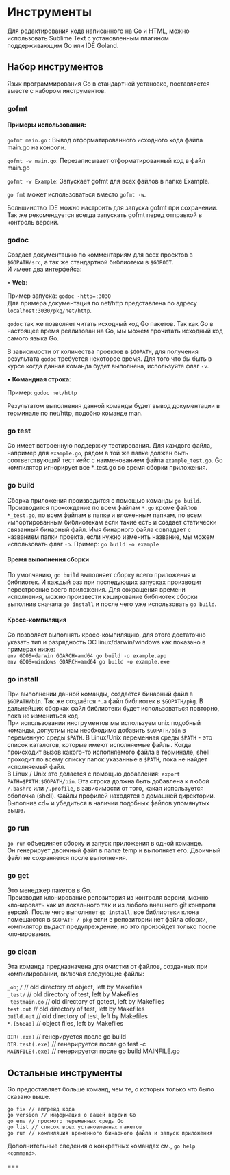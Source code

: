 # Инструменты
Для редактирования кода написанного на Go и HTML, можно использовать Sublime Text с установленным плагином поддерживающим Go или IDE Goland.

## Набор инструментов
Язык программирования Go в стандартной установке, поставляется вместе с набором инструментов.

### gofmt
#### Примеры использования:

`gofmt main.go` : Вывод отформатированного исходного кода файла main.go на консоли.  

`gofmt -w main.go`: Перезаписывает отформатированный код в файл main.go  

`gofmt -w Example`: Запускает gofmt для всех файлов в папке Example.  

`go fmt` может использоваться вместо `gofmt -w`.  

Большинство IDE можно настроить для запуска gofmt при сохранении.
Так же рекомендуется всегда запускать gofmt перед отправкой в контроль версий.  


### godoc  
Создает документацию по комментариям для всех проектов в
`$GOPATH/src`, а так же стандартной библиотеки в `$GOROOT`.  
И имеет два интерфейса:  

• **Web**:  

Пример запуска: `godoc -http=:3030`  
Для примера документация по net/http представлена по адресу `localhost:3030/pkg/net/http`.  

`godoc` так же позволяет читать исходный код Go пакетов. Так как Go в настоящее время реализован на Go, мы можем прочитать исходный код самого языка Go.  

В зависимости от количества проектов в `$GOPATH`, для получения результата `godoc` требуется некоторое время. Для того что бы быть в курсе когда данная команда будет выполнена, используйте флаг `-v`.  

• **Командная строка**:  

Пример: `godoc net/http`  

Результатом выполнения данной команды будет вывод документации в терминале по net/http, подобно команде man. 

### go test
Go имеет встроенную поддержку тестирования. Для каждого файла, например для `example.go`, рядом в той же папке должен быть соответствующий тест кейс с наименованием файла `example_test.go`. Go компилятор игнорирует все *_test.go во время сборки приложения.  

### go build  
Сборка приложения производится с помощью команды `go build`. Производится прохождение по всем файлам `*.go` кроме файлов `*_test.go`, по всем файлам в папке и вложенным папкам, по всем импортированным библиотекам если такие есть и создает статически связанный  бинарный файл. Имя бинарного файла совпадает с названием папки проекта, если нужно изменить название, мы можем использовать флаг `-o`.
Пример: `go build -o example` 

#### Время выполнения сборки  
По умолчанию, `go build` выполняет сборку всего приложения и библиотек. И каждый раз при последующих запусках производит перестроение всего приложения. Для сокращения времени исполнения, можно произвести кэширование библиотек сборки выполнив сначала `go install` и после чего уже использовать `go build`.  

#### Кросс-компиляция  
Go позволяет выполнять кросс-компиляцию, для этого достаточно указать тип и разрядность ОС linux/darwin/windows как показано в примерах ниже:  
`env GOOS=darwin GOARCH=amd64 go build -o example.app`  
`env GOOS=windows GOARCH=amd64 go build -o example.exe`  


### go install  
При выполнении данной команды, создаётся бинарный файл в `$GOPATH/bin`. Так же создаётся `*.a` файл библиотек в `$GOPATH/pkg`. В дальнейших сборках файл библиотеки будет использоваться повторно, пока не измениться код.  
При использовании инструментов мы используем unix подобный команды, допустим нам необходимо добавить `$GOPATH/bin` в переменную среды `$PATH`. 
В Linux/Unix переменная среды `$PATH` - это список каталогов, которые имеют исполняемые файлы. Когда происходит вызов какого-то исполняемого файла в терминале, shell проходит по всему списку папок указанные в `$PATH`, пока не найдет исполняемый файл.  
В Linux / Unix это делается с помощью добавления: `export PATH=$PATH:$GOPATH/bin`. Эта строка должна быть добавлена к
любой `/.bashrc` или `/.profile`, в зависимости от того, какая используется оболочка (shell). Файлы профилей находятся в домашней директории. Выполнив cd~ и убедиться в наличии подобных файлов упомянутых выше. 

### go run  
`go run` объединяет сборку и запуск приложения в одной команде.  
Он генерирует двоичный файл в папке temp и выполняет его. Двоичный файл не сохраняется после выполнения.

### go get  
Это менеджер пакетов в Go.  
Производит клонирование репозитория из контроля версии, можно клонировать как из локального так и из любого внешнего git контроля версий. После чего выполняет `go install`, все библиотеки клона помещаются в `$GOPATH / pkg` если в репозитории нет файла сборки, компилятор выдаст предупреждение, но это произойдет только после клонирования.

### go clean
Эта команда предназначена для очистки от файлов, созданных при компилировании, включая следующие файлы:

`_obj/` // old directory of object, left by Makefiles  
`_test/` // old directory of test, left by Makefiles  
`_testmain.go` // old directory of gotest, left by Makefiles  
`test.out` // old directory of test, left by Makefiles  
`build.out` // old directory of test, left by Makefiles  
`*.[568ao]` // object files, left by Makefiles  

`DIR(.exe)` // генерируется после go build  
`DIR.test(.exe)` // генерируется после go test -c  
`MAINFILE(.exe)` // генерируется после go build MAINFILE.go  


## Остальные инструменты

Go предоставляет больше команд, чем те, о которых только что было сказано выше.  
```
go fix // апгрейд кода  
go version // информация о вашей версии Go  
go env // просмотр переменных среды Go  
go list // список всех установленных пакетов  
go run // компиляция временного бинарного файла и запуск приложения  
```

Дополнительные сведения о конкретных командах см., `go help <command>`.

===